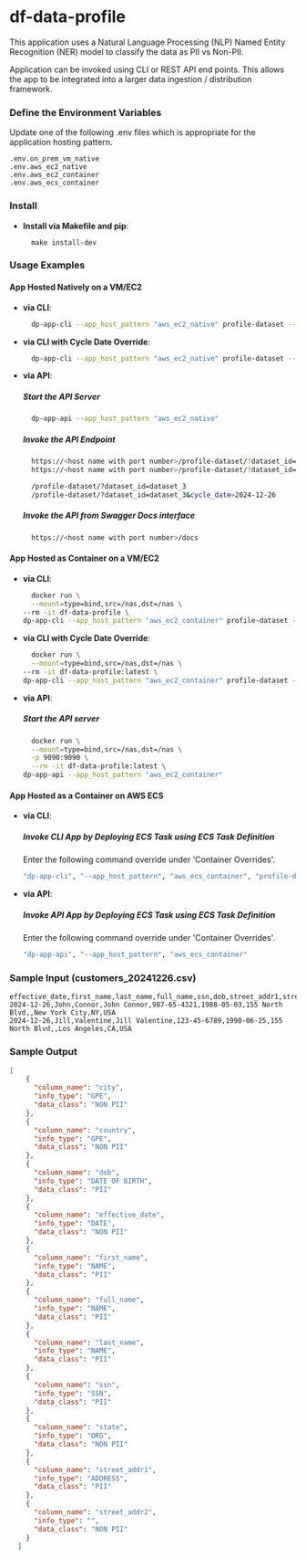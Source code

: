 # df-data-profile

This application uses a Natural Language Processing (NLP) Named Entity Recognition (NER) model to classify the data as PII vs Non-PII.

Application can be invoked using CLI or REST API end points. This allows the app to be integrated into a larger data ingestion / distribution framework.

### Define the Environment Variables

Update one of the following .env files which is appropriate for the application hosting pattern.

```
.env.on_prem_vm_native
.env.aws_ec2_native
.env.aws_ec2_container
.env.aws_ecs_container
```

### Install

- **Install via Makefile and pip**:
  ```
    make install-dev
  ```

### Usage Examples

#### App Hosted Natively on a VM/EC2

- **via CLI**:
  ```sh
    dp-app-cli --app_host_pattern "aws_ec2_native" profile-dataset --dataset_id "dataset_3"
  ```

- **via CLI with Cycle Date Override**:
  ```sh
    dp-app-cli --app_host_pattern "aws_ec2_native" profile-dataset --dataset_id "dataset_3" --cycle_date "2024-12-26"
  ```

- **via API**:
  ##### Start the API Server
  ```sh
    dp-app-api --app_host_pattern "aws_ec2_native"
  ```
  ##### Invoke the API Endpoint
  ```sh
    https://<host name with port number>/profile-dataset/?dataset_id=<value>
    https://<host name with port number>/profile-dataset/?dataset_id=<value>&cycle_date=<value>

    /profile-dataset/?dataset_id=dataset_3
    /profile-dataset/?dataset_id=dataset_3&cycle_date=2024-12-26
  ```
  ##### Invoke the API from Swagger Docs interface
  ```sh
    https://<host name with port number>/docs
  ```

#### App Hosted as Container on a VM/EC2

- **via CLI**:
  ```sh
	docker run \
	--mount=type=bind,src=/nas,dst=/nas \
  --rm -it df-data-profile \
  dp-app-cli --app_host_pattern "aws_ec2_container" profile-dataset --dataset_id "dataset_3"
  ```

- **via CLI with Cycle Date Override**:
  ```sh
	docker run \
	--mount=type=bind,src=/nas,dst=/nas \
  --rm -it df-data-profile:latest \
  dp-app-cli --app_host_pattern "aws_ec2_container" profile-dataset --dataset_id "dataset_3" --cycle_date "2024-12-26"
  ```

- **via API**:
  ##### Start the API server
  ```sh
	docker run \
	--mount=type=bind,src=/nas,dst=/nas \
	-p 9090:9090 \
	--rm -it df-data-profile:latest \
  dp-app-api --app_host_pattern "aws_ec2_container"
  ```

#### App Hosted as a Container on AWS ECS

- **via CLI**:
  ##### Invoke CLI App by Deploying ECS Task using ECS Task Definition 
  Enter the following command override under 'Container Overrides'. 
  ```sh
  "dp-app-cli", "--app_host_pattern", "aws_ecs_container", "profile-dataset", "--dataset_id", "dataset_103", "--cycle_date", "2024-12-26"
  ```

- **via API**:
  ##### Invoke API App by Deploying ECS Task using ECS Task Definition 
  Enter the following command override under 'Container Overrides'. 
  ```sh
  "dp-app-api", "--app_host_pattern", "aws_ecs_container"
  ```

### Sample Input (customers_20241226.csv)

```
effective_date,first_name,last_name,full_name,ssn,dob,street_addr1,street_addr2,city,state,country
2024-12-26,John,Connor,John Connor,987-65-4321,1988-05-03,155 North Blvd,,New York City,NY,USA
2024-12-26,Jill,Valentine,Jill Valentine,123-45-6789,1990-06-25,155 North Blvd,,Los Angeles,CA,USA
```

### Sample Output 

```json
[
    {
      "column_name": "city",
      "info_type": "GPE",
      "data_class": "NON PII"
    },
    {
      "column_name": "country",
      "info_type": "GPE",
      "data_class": "NON PII"
    },
    {
      "column_name": "dob",
      "info_type": "DATE OF BIRTH",
      "data_class": "PII"
    },
    {
      "column_name": "effective_date",
      "info_type": "DATE",
      "data_class": "NON PII"
    },
    {
      "column_name": "first_name",
      "info_type": "NAME",
      "data_class": "PII"
    },
    {
      "column_name": "full_name",
      "info_type": "NAME",
      "data_class": "PII"
    },
    {
      "column_name": "last_name",
      "info_type": "NAME",
      "data_class": "PII"
    },
    {
      "column_name": "ssn",
      "info_type": "SSN",
      "data_class": "PII"
    },
    {
      "column_name": "state",
      "info_type": "ORG",
      "data_class": "NON PII"
    },
    {
      "column_name": "street_addr1",
      "info_type": "ADDRESS",
      "data_class": "PII"
    },
    {
      "column_name": "street_addr2",
      "info_type": "",
      "data_class": "NON PII"
    }
  ]

```